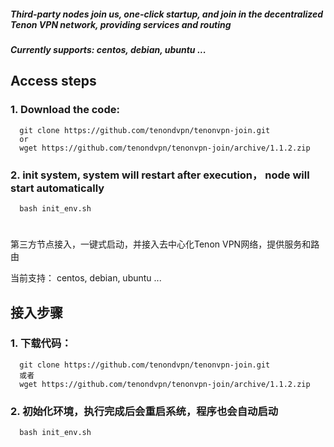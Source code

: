 

##### Third-party nodes join us, one-click startup, and join in the decentralized Tenon VPN network, providing services and routing
##### Currently supports: centos, debian, ubuntu ...

## Access steps
### 1. Download the code:

      git clone https://github.com/tenondvpn/tenonvpn-join.git
      or
      wget https://github.com/tenondvpn/tenonvpn-join/archive/1.1.2.zip

### 2. init system, system will restart after execution， node will start automatically

      bash init_env.sh


# 
# 

第三方节点接入，一键式启动，并接入去中心化Tenon VPN网络，提供服务和路由

当前支持： centos, debian, ubuntu ...


## 接入步骤

### 1. 下载代码： 
  
      git clone https://github.com/tenondvpn/tenonvpn-join.git
      或者
      wget https://github.com/tenondvpn/tenonvpn-join/archive/1.1.2.zip
   

### 2. 初始化环境，执行完成后会重启系统，程序也会自动启动
      bash init_env.sh  

    
    


